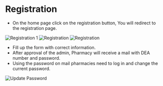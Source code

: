 # Registration

- On the home page click on the registration button, 
You will redirect to the registration page.

![Registration 1](/screenshots/reg-1.png)
![Registration](/screenshots/reg-2.png)
![Registration](/screenshots/reg-3.png)

- Fill up the form with correct information.
- After approval of the admin, Pharmacy will receive a mail with DEA number and password.
- Using the password on mail pharmacies need to log in and change the current password.

![Update Password](/screenshots/update-password.png)
